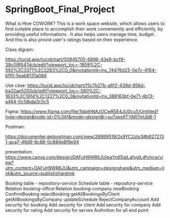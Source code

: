 # SpringBoot_Final_Project


What is Hive COWORK?
This is a work space website, which allows users to find suitable place  to accomplish their work conveniently and efficiently, by providing useful informations . It also helps users manage time, budget . And this is also provid user's ratings based on their  experience.




Class digram:

https://lucid.app/lucidchart/00845705-6896-43e9-bcf9-38c09f647dcb/edit?viewport_loc=-1859%2C-592%2C3371%2C2283%2C0_0&invitationId=inv_74476d25-0e7c-4164-b1f0-5eab8131a084


Use case:
https://lucid.app/lucidchart/f5c7b27b-a6f2-439d-856d-ba32ae5250cb/edit?viewport_loc=-580%2C-1633%2C1914%2C1227%2C0_0&invitationId=inv_388163bf-0e71-4b13-a464-0c1dbda3c5c5



Figma:
https://www.figma.com/file/1ldqthNAzOCwR5E4JU0cu5/Untitled?type=design&node-id=0%3A1&mode=design&t=ouTxps6TYAR7mUbB-1

Postman:

https://documenter.getpostman.com/view/28989519/2s9YC2zto3#b8272131-aca7-46d9-8c88-0c884e8f9e94

presentation:
https://www.canva.com/design/DAFuH9WR6JU/pqYrdI5aILafyglLdfvhcw/view?utm_content=DAFuH9WR6JU&utm_campaign=designshare&utm_medium=link&utm_source=publishsharelink



Booking table - repository-service
Schedule table - repository-service
Relation booking-office
Relation booking-company
newBooking
ConfirmBooking 
rejectBooking
getAllBookingsByClient
getAllBookingsByCompany
updateSchedule
RejectCompanyAccount
Add security for booking
Add security for client
Add security for company
Add security for rating
Add security for serves
Authrition for all end point

